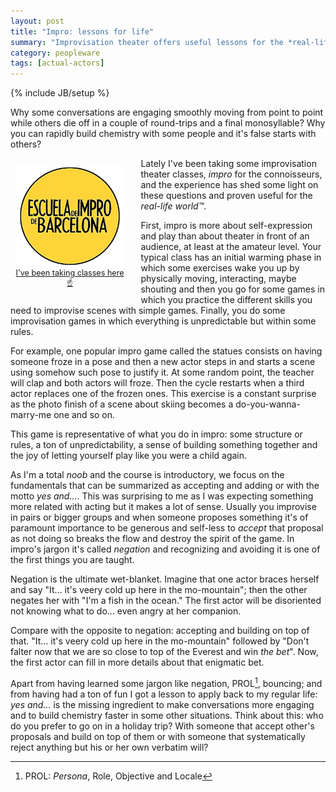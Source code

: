 ```yaml
---
layout: post
title: "Impro: lessons for life"
summary: "Improvisation theater offers useful lessons for the *real-life world&#8482;*."
category: peopleware
tags: [actual-actors]
---
```

{% include JB/setup %}

Why some conversations are engaging smoothly moving from point to point while
others die off in a couple of round-trips and a final monosyllable? Why you
can rapidly build chemistry with some people and it's false starts with
others?

<div style="width: 35%; margin: 1em 2em 1em 1ex; text-align: center; float: left; font-size: 90%">
  <a href="https://www.escueladeimprodebarcelona.com/">
    <img src="/assets/impro/impro.webp" alt="Logo escuela de impro de Barcelona"/>
    I've been taking classes here ☝️
  </a>
</div>

Lately I've been taking some improvisation theater classes, *impro* for the
connoisseurs, and the experience has shed some light on these questions and
proven useful for the *real-life world&#8482;*.

First, impro is more about self-expression and play than about theater
in front of an audience, at least at the amateur level.  Your typical class
has an initial warming phase in which some exercises wake you up by
physically moving, interacting, maybe shouting and then you go for some
games in which you practice the different skills you need to improvise scenes
with simple games. Finally, you do some improvisation games in which
everything is unpredictable but within some rules.

For example, one popular impro game called the statues consists on having 
someone froze in a pose and then a new actor steps in and starts a scene using
somehow such pose to justify it.  At some random point, the teacher will clap
and both actors will froze.  Then the cycle restarts when a third actor
replaces one of the frozen ones.  This exercise is a constant surprise as
the photo finish of a scene about skiing becomes a do-you-wanna-marry-me
one and so on.

This game is representative of what you do in impro: some structure or rules,
a ton of unpredictability, a sense of building something together and the joy
of letting yourself play like you were a child again.

As I'm a total *noob* and the course is introductory, we focus on the
fundamentals that can be summarized as accepting and adding or with the motto
*yes and...*.  This was surprising to me as I was expecting something more
related with acting but it makes a lot of sense.  Usually you improvise in
pairs or bigger groups and when someone proposes something it's of paramount
importance to be generous and self-less to *accept* that proposal as not doing
so breaks the flow and destroy the spirit of the game. In impro's jargon it's
called *negation* and recognizing and avoiding it is one of the first things 
you are taught.

Negation is the ultimate wet-blanket. Imagine that one actor braces herself
and say "It... it's veery cold up here in the mo-mountain"; then the other 
negates her with "I'm a fish in the ocean."  The first actor will be
disoriented not knowing what to do... even angry at her companion.

Compare with the opposite to negation: accepting and building on top of that.
"It... it's veery cold up here in the mo-mountain" followed by "Don't falter
now that we are so close to top of the Everest and win *the bet*". Now, the
first actor can fill in more details about that enigmatic bet.

Apart from having learned some jargon like negation, PROL[^prol], bouncing;
and from having had a ton of fun I got a lesson to apply back to my regular
life: *yes and...* is the missing ingredient to make conversations more
engaging and to build chemistry faster in some other situations. Think about
this: who do you prefer to go on in a holiday trip? With someone that accept
other's proposals and build on top of them or with someone that
systematically reject anything but his or her own verbatim will?


[^prol]: PROL: *Persona*, Role, Objective and Locale
